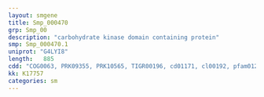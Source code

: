 ```yaml
---
layout: smgene
title: Smp_000470
grp: Smp_00
description: "carbohydrate kinase domain containing protein"
smp: Smp_000470.1
uniprot: "G4LYI8"
length:   885
cdd: "COG0063, PRK09355, PRK10565, TIGR00196, cd01171, cl00192, pfam01256"
kk: K17757
categories: sm
---
```

